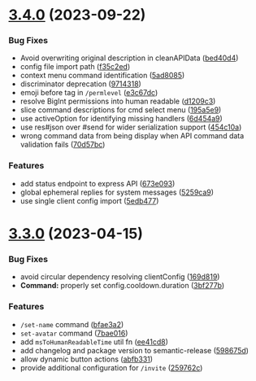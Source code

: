 # [3.4.0](https://github.com/Mirasaki/discord.js-bot-template/compare/v3.3.0...v3.4.0) (2023-09-22)


### Bug Fixes

* Avoid overwriting original description in cleanAPIData ([bed40d4](https://github.com/Mirasaki/discord.js-bot-template/commit/bed40d41b1321bd3c045e149f6af92653e139e04))
* config file import path ([f35c2ed](https://github.com/Mirasaki/discord.js-bot-template/commit/f35c2ed8241869e4a5eeab07c30454388124b0b7))
* context menu command identification ([5ad8085](https://github.com/Mirasaki/discord.js-bot-template/commit/5ad8085909993c90e4dbb47fd59a3180bc4c1423))
* discriminator deprecation ([9714318](https://github.com/Mirasaki/discord.js-bot-template/commit/9714318d7ae89b13545801ea45c66f7287b52e9d))
* emoji before tag in `/permlevel` ([e3c67dc](https://github.com/Mirasaki/discord.js-bot-template/commit/e3c67dcbfe5088cd864d200f0a794f763bdcd0f9))
* resolve BigInt permissions into human readable ([d1209c3](https://github.com/Mirasaki/discord.js-bot-template/commit/d1209c3338a890c757200519e3c67d60f31f77d6))
* slice command descriptions for cmd select menu ([195a5e9](https://github.com/Mirasaki/discord.js-bot-template/commit/195a5e9d2fe2703b9b5c79ab03e7efb7ea60c29a))
* use activeOption for identifying missing handlers ([6d454a9](https://github.com/Mirasaki/discord.js-bot-template/commit/6d454a967f45cbed411396035ff4471054a8b91e))
* use res#json over #send for wider serialization support ([454c10a](https://github.com/Mirasaki/discord.js-bot-template/commit/454c10a01d54f9bbb028b64072f56305373585b4))
* wrong command data from being display when API command data validation fails ([70d57bc](https://github.com/Mirasaki/discord.js-bot-template/commit/70d57bc75b9fab6ff6aac253806a756278089d4f))


### Features

* add status endpoint to express API ([673e093](https://github.com/Mirasaki/discord.js-bot-template/commit/673e093fc515b92919d3b1f360ab8504648444b1))
* global ephemeral replies for system messages ([5259ca9](https://github.com/Mirasaki/discord.js-bot-template/commit/5259ca9770faf3af0476f07068935ccff5650c70))
* use single client config import ([5edb477](https://github.com/Mirasaki/discord.js-bot-template/commit/5edb4779d398c263caace02e381d452c75c45511))

# [3.3.0](https://github.com/Mirasaki/discord.js-bot-template/compare/v3.2.0...v3.3.0) (2023-04-15)


### Bug Fixes

* avoid circular dependency resolving clientConfig ([169d819](https://github.com/Mirasaki/discord.js-bot-template/commit/169d8197eb0a79f2eec9f54b13967f585e97098f))
* **Command:** properly set config.cooldown.duration ([3bf277b](https://github.com/Mirasaki/discord.js-bot-template/commit/3bf277b3da15a9554a1d41df6a44092c7006778e))


### Features

* `/set-name` command ([bfae3a2](https://github.com/Mirasaki/discord.js-bot-template/commit/bfae3a214802e5d27c61ea2137d242a49945a77b))
* `set-avatar` command ([7bae016](https://github.com/Mirasaki/discord.js-bot-template/commit/7bae01640e32050531bbb1f14883dcf8df774d3a))
* add `msToHumanReadableTime` util fn ([ee41cd8](https://github.com/Mirasaki/discord.js-bot-template/commit/ee41cd8cbcac4864fff1369eab76f414d3b105df))
* add changelog and package version to semantic-release ([598675d](https://github.com/Mirasaki/discord.js-bot-template/commit/598675d5a07acf98b00b776ced69d142cb25a08b))
* allow dynamic button actions ([abfb331](https://github.com/Mirasaki/discord.js-bot-template/commit/abfb3314669dfea1aa8b383792bc79e0aaaf9ea3))
* provide additional configuration for `/invite` ([259762c](https://github.com/Mirasaki/discord.js-bot-template/commit/259762cc062bd82b4f45d02470d2600613e22e12))

